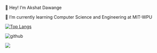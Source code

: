 👋 Hey! I’m Akshat Dawange

🌱 I’m currently learning Computer Science and Engineering at MIT-WPU

[![Top Langs](https://github-readme-stats.vercel.app/api/top-langs/?username=akshatdawange)](https://github.com/akshatdawange/github-readme-stats)

![github](https://img.shields.io/badge/GitHub-000000?style=for-the-badge&logo=GitHub&logoColor=white)

![](https://github.com/akshatdawange/giphy.gif)


